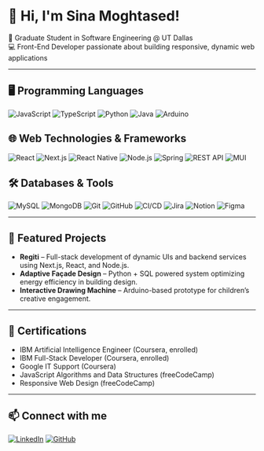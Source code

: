 # 👋 Hi, I'm Sina Moghtased!

🚀 Graduate Student in Software Engineering @ UT Dallas  
💻 Front-End Developer passionate about building responsive, dynamic web applications  

---

## 🖥 Programming Languages

![JavaScript](https://img.shields.io/badge/JavaScript-F7DF1E?style=for-the-badge&logo=javascript&logoColor=black)
![TypeScript](https://img.shields.io/badge/TypeScript-3178C6?style=for-the-badge&logo=typescript&logoColor=white)
![Python](https://img.shields.io/badge/Python-3776AB?style=for-the-badge&logo=python&logoColor=white)
![Java](https://img.shields.io/badge/Java-ED8B00?style=for-the-badge&logo=openjdk&logoColor=white)
![Arduino](https://img.shields.io/badge/Arduino-00979D?style=for-the-badge&logo=arduino&logoColor=white)

## 🌐 Web Technologies & Frameworks

![React](https://img.shields.io/badge/React-61DAFB?style=for-the-badge&logo=react&logoColor=black)
![Next.js](https://img.shields.io/badge/Next.js-000000?style=for-the-badge&logo=next.js&logoColor=white)
![React Native](https://img.shields.io/badge/React_Native-20232A?style=for-the-badge&logo=react&logoColor=61DAFB)
![Node.js](https://img.shields.io/badge/Node.js-339933?style=for-the-badge&logo=node.js&logoColor=white)
![Spring](https://img.shields.io/badge/Spring-6DB33F?style=for-the-badge&logo=spring&logoColor=white)
![REST API](https://img.shields.io/badge/REST-02569B?style=for-the-badge&logo=rest&logoColor=white)
![MUI](https://img.shields.io/badge/MUI-007FFF?style=for-the-badge&logo=mui&logoColor=white)

## 🛠 Databases & Tools

![MySQL](https://img.shields.io/badge/MySQL-4479A1?style=for-the-badge&logo=mysql&logoColor=white)
![MongoDB](https://img.shields.io/badge/MongoDB-47A248?style=for-the-badge&logo=mongodb&logoColor=white)
![Git](https://img.shields.io/badge/Git-181717?style=for-the-badge&logo=git&logoColor=white)
![GitHub](https://img.shields.io/badge/GitHub-000000?style=for-the-badge&logo=github&logoColor=white)
![CI/CD](https://img.shields.io/badge/CI%2FCD-FF6F00?style=for-the-badge&logo=githubactions&logoColor=white)
![Jira](https://img.shields.io/badge/Jira-0052CC?style=for-the-badge&logo=jira&logoColor=white)
![Notion](https://img.shields.io/badge/Notion-000000?style=for-the-badge&logo=notion&logoColor=white)
![Figma](https://img.shields.io/badge/Figma-F24E1E?style=for-the-badge&logo=figma&logoColor=white)

---

## 📂 Featured Projects

- **Regiti** – Full-stack development of dynamic UIs and backend services using Next.js, React, and Node.js.  
- **Adaptive Façade Design** – Python + SQL powered system optimizing energy efficiency in building design.  
- **Interactive Drawing Machine** – Arduino-based prototype for children’s creative engagement.  

---

## 📜 Certifications

- IBM Artificial Intelligence Engineer (Coursera, enrolled)  
- IBM Full-Stack Developer (Coursera, enrolled)  
- Google IT Support (Coursera)  
- JavaScript Algorithms and Data Structures (freeCodeCamp)  
- Responsive Web Design (freeCodeCamp)  

---

## 📫 Connect with me

[![LinkedIn](https://img.shields.io/badge/LinkedIn-0077B5?style=for-the-badge&logo=linkedin&logoColor=white)](https://www.linkedin.com/in/sinamoghtased/)
[![GitHub](https://img.shields.io/badge/GitHub-000000?style=for-the-badge&logo=github&logoColor=white)](https://github.com/sinamoghtased)
